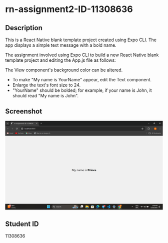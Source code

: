 # rn-assignment2-ID-11308636

## Description

This is a React Native blank template project created using Expo CLI. The app displays a simple text message with a bold name.

The assignment involved using Expo CLI to build a new React Native blank template project and editing the App.js file as follows:

The View component's background color can be altered.
* To make "My name is YourName" appear, edit the Text component.
* Enlarge the text's font size to 24.
* "YourName" should be bolded; for example, if your name is John, it should read "My name is John".

## Screenshot

![Screenshot of the app](./rn-assignment2-ID-11308636/assets/Screenshot%202024-05-24%20145030.png "App Screenshot")


## Student ID

11308636

